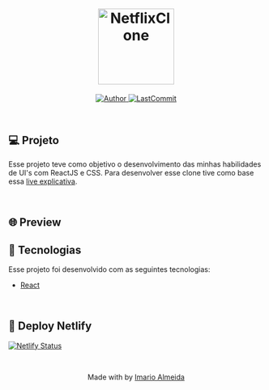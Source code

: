 <h1 align="center">
  <img alt="NetflixClone" title="#delicinha" src="https://play-lh.googleusercontent.com/0rgPYj0GwZ6txpYZrzoMdhwzqg7vY6C9B-Ol7jlaz-Ox2rgpD4Tr82ZgDqkirrEohbGm=w412-h220-rw" width="150px" />
</h1>

<p align="center">
  <a href="https://github.com/imarioa">
    <img alt="Author" src="https://img.shields.io/badge/author-imarioa-red">
  </a>

  <a href="https://github.com/imarioa/clone-netflix/commit/main">
    <img alt="LastCommit" src="https://img.shields.io/github/last-commit/imarioa/clone-netflix?color=red&logoColor=red&style=flat-square">
  </a>

</p>

<br />

## 💻 Projeto

Esse projeto teve como objetivo o desenvolvimento das minhas habilidades de UI's com ReactJS e CSS. Para desenvolver esse clone tive como base essa [live explicativa](https://www.youtube.com/watch?v=tBweoUiMsDg&ab_channel=BoniekyLacerda).

<br />

## 🌐 Preview



## 🚀 Tecnologias

Esse projeto foi desenvolvido com as seguintes tecnologias:

- [React](https://reactjs.org)

<br />

## 🔨 Deploy Netlify
[![Netlify Status](https://api.netlify.com/api/v1/badges/ffcac2df-2ec8-4886-8aac-818bcd7fd924/deploy-status)](https://app.netlify.com/sites/imarioa-netflix-clone/deploys)

<br />

<p align="center">
  Made with by <a href="https://www.linkedin.com/in/imarioa/"> Imario Almeida </a>
</p>
